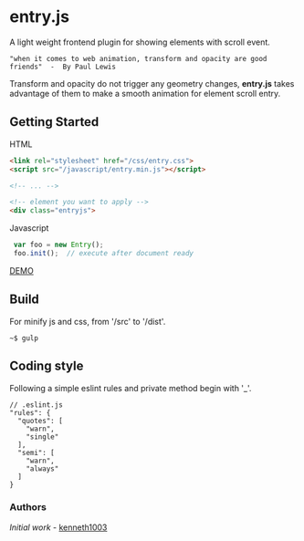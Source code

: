 # entry.js
A light weight frontend plugin for showing elements with scroll event. 
```
"when it comes to web animation, transform and opacity are good friends"  -  By Paul Lewis 
```
Transform and opacity do not trigger any geometry changes, **entry.js** takes advantage of them to make a smooth animation for element scroll entry.

## Getting Started
HTML
```html
<link rel="stylesheet" href="/css/entry.css">
<script src="/javascript/entry.min.js"></script>

<!-- ... -->

<!-- element you want to apply -->
<div class="entryjs">
```
Javascript
```js
 var foo = new Entry();
 foo.init();  // execute after document ready
```

[DEMO](https://github.com/kenneth1003/entry.js/tree/master/demo)

## Build
For minify js and css, from '/src' to '/dist'.
```
~$ gulp
```

## Coding style

Following a simple eslint rules and private method begin with '_'.
```
// .eslint.js
"rules": {
  "quotes": [
    "warn",
    "single"
  ],
  "semi": [
    "warn",
    "always"
  ]
}
```


### Authors

*Initial work* - [kenneth1003](https://github.com/kenneth1003)



